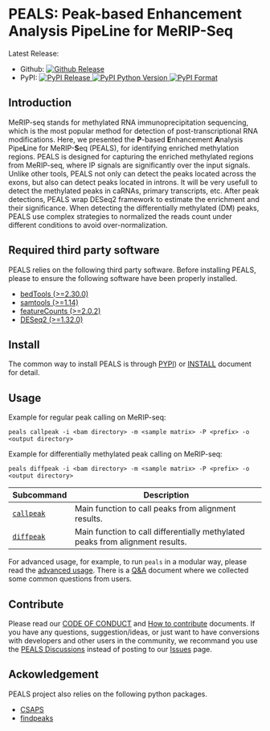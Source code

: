 # PEALS: Peak-based Enhancement Analysis PipeLine for MeRIP-Seq

Latest Release:
* Github: [![Github Release](https://img.shields.io/github/v/release/peals-project/PEALS)](https://github.com/kerenzhou062/PEALS/releases)
* PyPI: [![PyPI Release](https://img.shields.io/pypi/v/peals.svg) ![PyPI Python Version](https://img.shields.io/pypi/pyversions/peals) ![PyPI Format](https://img.shields.io/pypi/format/peals)](https://pypi.org/project/peals/)

## Introduction

MeRIP-seq stands for methylated RNA immunoprecipitation sequencing, which is the most popular method for detection of post-transcriptional RNA modifications. Here, we presented
the **P**-based **E**nhancement **A**nalysis Pipe**L**ine for MeRIP-**S**eq (PEALS), for
identifying enriched methylation regions. PEALS is designed for capturing the enriched methylated regions from MeRIP-seq, where IP signals are significantly over the input signals. Unlike other tools, PEALS not only can detect the peaks located across the exons, but also can detect peaks located in introns. It will be very usefull to detect the methylated peaks in caRNAs, primary transcripts, etc. After peak detections, PEALS wrap DESeq2 framework to estimate the enrichment and their significance. When detecting the differentially methylated (DM) peaks, PEALS use complex strategies to normalized the reads count under different conditions to avoid over-normalization.

## Required third party software

PEALS relies on the following third party software. Before installing PEALS, please to ensure the following software have been properly installed.

 * [bedTools (>=2.30.0)](https://bedtools.readthedocs.io/en/latest/content/installation.html)
 * [samtools (>=1.14)](http://www.htslib.org/download/)
 * [featureCounts (>=2.0.2)](https://subread.sourceforge.net/featureCounts.html)
 * [DESeq2 (>=1.32.0)](https://bioconductor.org/packages/release/bioc/html/DESeq2.html)

## Install

The common way to install PEALS is through
[PYPI](https://pypi.org/project/peals/)) or
[INSTALL](./docs/INSTALL.md) document for detail.

## Usage

Example for regular peak calling on MeRIP-seq:

`peals callpeak -i <bam directory> -m <sample matrix> -P <prefix> -o <output directory>`

Example for differentially methylated peak calling on MeRIP-seq:

`peals diffpeak -i <bam directory> -m <sample matrix> -P <prefix> -o <output directory>`


Subcommand | Description
-----------|----------
[`callpeak`](./docs/callpeak.md) | Main function to call peaks from alignment results.
[`diffpeak`](./docs/diffpeak.md) | Main function to call differentially methylated peaks from alignment results.

For advanced usage, for example, to run `peals` in a modular way,
please read the [advanced usage](./docs/advanced_usage.md). There is a
[Q&A](./docs/qa.md) document where we collected some common questions
from users.

## Contribute

Please read our [CODE OF CONDUCT](./CODE_OF_CONDUCT.md) and
[How to contribute](./CONTRIBUTING.md) documents. If you have any
questions, suggestion/ideas, or just want to have conversions with
developers and other users in the community, we recommand you use the
[PEALS Discussions](https://github.com/peals-project/PEALS/discussions)
instead of posting to our
[Issues](https://github.com/peals-project/PEALS/issues) page.

## Ackowledgement

PEALS project also relies on the following python packages.

 * [CSAPS](https://pypi.org/project/csaps/)
 * [findpeaks](https://pypi.org/project/findpeaks/)
